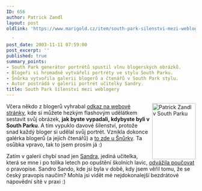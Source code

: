 ```yaml
---
ID: 656
author: Patrick Zandl
layout: post
oldlink: 'https://www.marigold.cz/item/south-park-silenstvi-mezi-weblogery

  '
post_date: 2003-11-11 07:59:00
post_excerpt: ''
published: true
summary_points:
- South Park generátor portrétů spustil vlnu blogerských obrázků.
- Blogeři si hromadně vytvářeli portréty ve stylu South Parku.
- Šnůrka vytvořila galerii blogerů a čtenářů v South Park stylu.
- Autor postrádá v galerii portrét učitelky Sandry.
title: South Park šílenství mezi weblogery
---
```


<p>
<IMG height=150 alt="Patrick Zandl v South Parku" src="/wp-content/uploads/tangero-southpark.jpg" width=116 align=right>Včera někdo z blogerů vyhrabal <A href="http://images.southparkstudios.com/games/create/index.html" target=_blank>odkaz na webové stránky</A>, kde si můžete hezkým flashovým udělátkem sestavit svůj obrázek, <STRONG>jak byste vypadali, kdybyste byli v South Parku</STRONG>. A tím vypuklo davové šílenství, protože snad každý bloger si udělal svůj portrét. Vznikla dokonce galérka blogerů (a jejich čtenářů) a <A href="http://southpark.snura.com/" target=_blank>to zde u Šnůrky</A>. Ta osůbka vpravo, tak to jsem prosím já :)</p>

<p>
Zatím v galerii chybí snad&#160;jen <A href="http://blog.lide.cz/administrace" target=_blank>Sandra,</A> jediná učitelka, která se mne i po tolika letech po opuštění školních lavic, <A href="http://blog.lide.cz/administrace/2003/11/07/264" target=_blank>odvážila poučovat</A> o pravopise. Sandro Sando, kde jsi byla v době, kdy jsem věřil tomu, že se český pravopis naučím? Mohla jsi vidět mé nejdokonalejší bezdrátové nápovědní sítě v praxi :)</p>